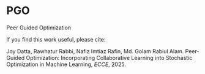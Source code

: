 # PGO
Peer Guided Optimization

If you find this work useful, please cite:

Joy Datta, Rawhatur Rabbi, Nafiz Imtiaz Rafin, Md. Golam Rabiul Alam. Peer-Guided Optimization: Incorporating Collaborative Learning into Stochastic Optimization in Machine Learning, *ECCE*, 2025.
